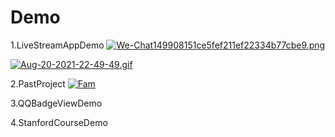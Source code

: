 # Demo
1.LiveStreamAppDemo
[![We-Chat149908151ce5fef211ef22334b77cbe9.png](https://i.postimg.cc/RZ6g9DxR/We-Chat149908151ce5fef211ef22334b77cbe9.png)](https://postimg.cc/rDT1Ngm0)

[![Aug-20-2021-22-49-49.gif](https://i.postimg.cc/DwzjSzk7/Aug-20-2021-22-49-49.gif)](https://postimg.cc/jLGQ9tS1)

2.PastProject
[![Fam](https://i.postimg.cc/4xXHJKcx/Screen-Shot-2019-02-16-at-2-40-06-PM.png
)](https://postimg.cc/gallery/PL85D8h)

3.QQBadgeViewDemo

4.StanfordCourseDemo

